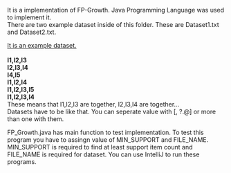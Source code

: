 It is a implementation of FP-Growth. Java Programming Language was used to implement it. <br />
There are two example dataset inside of this folder. These are Dataset1.txt and Dataset2.txt. <br />

<a target="_blank" href = "https://github.com/alihaydarkurban/CSE454-Data-Mining/blob/master/HW2/151044058_CSE454_HW2/Dataset1.txt">It is an example dataset.</a> <br /><br />
<b>
I1,I2,I3 <br />
I2,I3,I4 <br />
I4,I5 <br />
I1,I2,I4 <br />
I1,I2,I3,I5 <br />
I1,I2,I3,I4  <br />
</b>
These means that I1,I2,I3 are together, I2,I3,I4 are together... <br />
Datasets have to be like that. You can seperate value with [, ?.@] or more than one with them. <br />

FP_Growth.java has main function to test implementation. To test this program you have to 
assingn value of MIN_SUPPORT and FILE_NAME. MIN_SUPPORT is required to find at least support 
item count and FILE_NAME is required for dataset. You can use IntelliJ to run these programs.

